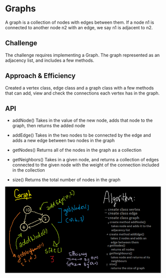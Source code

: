 # Graphs

A graph is a collection of nodes with edges between them. If a node n1 is connected to another node n2 with an edge, we say n1 is adjacent to n2.


## Challenge

The challenge requires implementing a Graph. The graph represented as an adjacency list, and includes a few methods.

## Approach & Efficiency

Created a vertex class, edge class and a graph class with a few methods that can add, view and check the connections each vertex has in the graph.


## API

- addNode()
Takes in the value of the new node, adds that node to the graph, then returns the added node

- addEdge()
Takes in the two nodes to be connected by the edge and adds a new edge between two nodes in the graph

- getNodes()
Returns all of the nodes in the graph as a collection

- getNeighbors()
Takes in a given node, and returns a collection of edges connected to the given node with the weight of the connection included in the collection

- size()
Returns the total number of nodes in the graph

![wb](cc34wb.PNG)